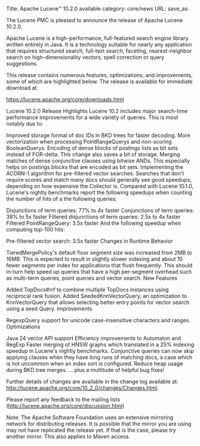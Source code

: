 Title: Apache Lucene™ 10.2.0 available
category: core/news
URL:
save_as:

The Lucene PMC is pleased to announce the release of Apache Lucene 10.2.0.

Apache Lucene is a high-performance, full-featured search engine library written entirely in Java. It is a technology suitable for nearly any application that requires structured search, full-text search, faceting, nearest-neighbor search on high-dimensionality vectors, spell correction or query suggestions.

This release contains numerous features, optimizations, and improvements, some of which are highlighted below. The release is available for immediate download at:

https://lucene.apache.org/core/downloads.html

Lucene 10.2.0 Release Highlights
Lucene 10.2 includes major search-time performance improvements for a wide variety of queries. This is most notably due to:

Improved storage format of doc IDs in BKD trees for faster decoding.
More vectorization when processing PointRangeQuerys and non-scoring BooleanQuerys.
Encoding of dense blocks of postings lists as bit sets instead of FOR-delta. This change also saves a bit of storage.
Merging matches of dense conjunctive clauses using bitwise ANDs. This especially helps on postings blocks that are encoded as bit sets.
Implementing the ACORN-1 algorithm for pre-filtered vector searches.
Searches that don't require scores and match many docs should generally see good speedups, depending on how expensive the Collector is. Compared with Lucene 10.1.0, Lucene's nightly benchmarks report the following speedups when counting the number of hits of a the following queries:

Disjunctions of term queries: 77% to 4x faster
Conjunctions of term queries: 38% to 5x faster
Filtered disjunctions of term queries: 2.5x to 4x faster
Filtered PointRangeQuery: 3.5x faster
And the following speedup when computing top-100 hits:

Pre-filtered vector search: 3.5x faster
Changes in Runtime Behavior

TieredMergePolicy's default floor segment size was increased from 2MB to 16MB. This is expected to result in slightly slower indexing and about 10 fewer segments per index for applications that flush frequently. This should in-turn help speed up queries that have a high per-segment overhead such as multi-term queries, point queries and vector search.
New Features

Added TopDocs#rrf to combine multiple TopDocs instances using reciprocal rank fusion.
Added SeededKnnVectorQuery, an optimization to KnnVectorQuery that allows selecting better entry points for vector search using a seed Query.
Improvements

RegexpQuery support for unicode case-insensitive characters and ranges.  
Optimizations

Java 24 vector API support
Efficiency improvements to Automaton and RegExp
Faster merging of HNSW graphs which translated in a 25% indexing speedup in Lucene's nightly benchmarks.
Conjunctive queries can now skip applying clauses when they have long runs of matching docs, a case which is not uncommon when an index sort is configured.
Reduce heap usage during BKD tree merges.
... plus a multitude of helpful bug fixes!

Further details of changes are available in the change log available at: http://lucene.apache.org/core/10_2_0/changes/Changes.html. 

Please report any feedback to the mailing lists (http://lucene.apache.org/core/discussion.html)

Note: The Apache Software Foundation uses an extensive mirroring network for distributing releases. It is possible that the mirror you are using may not have replicated the release yet. If that is the case, please try another mirror. This also applies to Maven access.